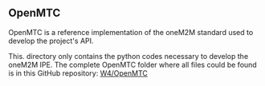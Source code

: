 ## OpenMTC

OpenMTC is a reference implementation of the oneM2M standard used to develop the project's API.

This. directory only contains the python codes necessary to develop the oneM2M IPE. The complete OpenMTC folder where all files could be found is in this GitHub repository: [W4/OpenMTC](https://github.com/W4Project/OpenMTC.git)
